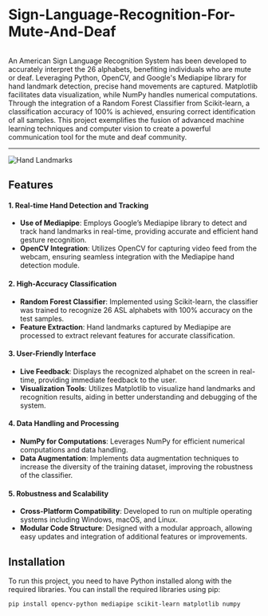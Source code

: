 # Sign-Language-Recognition-For-Mute-And-Deaf

######
An American Sign Language Recognition System has been developed to accurately interpret the 26 alphabets, benefiting individuals who are mute or deaf. Leveraging Python, OpenCV, and Google's Mediapipe library for hand landmark detection, precise hand movements are captured. Matplotlib facilitates data visualization, while NumPy handles numerical computations. Through the integration of a Random Forest Classifier from Scikit-learn, a classification accuracy of 100% is achieved, ensuring correct identification of all samples. This project exemplifies the fusion of advanced machine learning techniques and computer vision to create a powerful communication tool for the mute and deaf community.


---
<img src="https://mediapipe.dev/images/mobile/hand_landmarks.png" alt="Hand Landmarks">


## Features

#### 1. Real-time Hand Detection and Tracking
- **Use of Mediapipe**: Employs Google’s Mediapipe library to detect and track hand landmarks in real-time, providing accurate and efficient hand gesture recognition.
- **OpenCV Integration**: Utilizes OpenCV for capturing video feed from the webcam, ensuring seamless integration with the Mediapipe hand detection module.

#### 2. High-Accuracy Classification
- **Random Forest Classifier**: Implemented using Scikit-learn, the classifier was trained to recognize 26 ASL alphabets with 100% accuracy on the test samples.
- **Feature Extraction**: Hand landmarks captured by Mediapipe are processed to extract relevant features for accurate classification.

#### 3. User-Friendly Interface
- **Live Feedback**: Displays the recognized alphabet on the screen in real-time, providing immediate feedback to the user.
- **Visualization Tools**: Utilizes Matplotlib to visualize hand landmarks and recognition results, aiding in better understanding and debugging of the system.

#### 4. Data Handling and Processing
- **NumPy for Computations**: Leverages NumPy for efficient numerical computations and data handling.
- **Data Augmentation**: Implements data augmentation techniques to increase the diversity of the training dataset, improving the robustness of the classifier.

#### 5. Robustness and Scalability
- **Cross-Platform Compatibility**: Developed to run on multiple operating systems including Windows, macOS, and Linux.
- **Modular Code Structure**: Designed with a modular approach, allowing easy updates and integration of additional features or improvements.

## Installation

To run this project, you need to have Python installed along with the required libraries. You can install the required libraries using pip:

```bash
pip install opencv-python mediapipe scikit-learn matplotlib numpy
